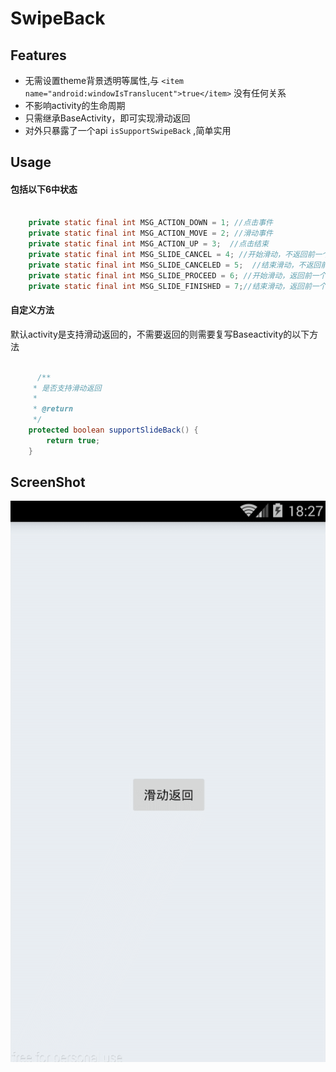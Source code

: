 SwipeBack
====================================

Features
--------

- 无需设置theme背景透明等属性,与 `<item name="android:windowIsTranslucent">true</item>` 没有任何关系 
- 不影响activity的生命周期
- 只需继承BaseActivity，即可实现滑动返回      
- 对外只暴露了一个api  `isSupportSwipeBack`  ,简单实用   

Usage
--------


#### 包括以下6中状态  

```java  

    private static final int MSG_ACTION_DOWN = 1; //点击事件  
    private static final int MSG_ACTION_MOVE = 2; //滑动事件
    private static final int MSG_ACTION_UP = 3;  //点击结束
    private static final int MSG_SLIDE_CANCEL = 4; //开始滑动，不返回前一个页面
    private static final int MSG_SLIDE_CANCELED = 5;  //结束滑动，不返回前一个页面
    private static final int MSG_SLIDE_PROCEED = 6; //开始滑动，返回前一个页面
    private static final int MSG_SLIDE_FINISHED = 7;//结束滑动，返回前一个页面
```

#### 自定义方法 
默认activity是支持滑动返回的，不需要返回的则需要复写Baseactivity的以下方法  
```java

      /**
     * 是否支持滑动返回
     *
     * @return
     */  
    protected boolean supportSlideBack() {
        return true;
    }  
```


ScreenShot
---------

![image](./screenshot/swipeback.gif)
